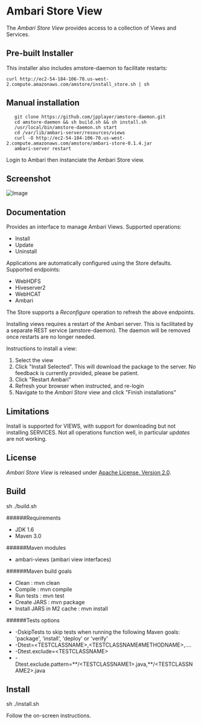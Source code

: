 <!---
Licensed to the Apache Software Foundation (ASF) under one or more
contributor license agreements.  See the NOTICE file distributed with
this work for additional information regarding copyright ownership.
The ASF licenses this file to You under the Apache License, Version 2.0
(the "License"); you may not use this file except in compliance with
the License.  You may obtain a copy of the License at [http://www.apache.org/licenses/LICENSE-2.0](http://www.apache.org/licenses/LICENSE-2.0)

Unless required by applicable law or agreed to in writing, software
distributed under the License is distributed on an "AS IS" BASIS,
WITHOUT WARRANTIES OR CONDITIONS OF ANY KIND, either express or implied.
See the License for the specific language governing permissions and
limitations under the License.
-->

Ambari Store View
============

The *Ambari Store View* provides access to a collection of Views and Services.

## Pre-built Installer

This installer also includes amstore-daemon to facilitate restarts:
```
curl http://ec2-54-184-106-70.us-west-2.compute.amazonaws.com/amstore/install_store.sh | sh
```
## Manual installation
```
   git clone https://github.com/jpplayer/amstore-daemon.git
   cd amstore-daemon && sh build.sh && sh install.sh
   /usr/local/bin/amstore-daemon.sh start
   cd /var/lib/ambari-server/resources/views
   curl -O http://ec2-54-184-106-70.us-west-2.compute.amazonaws.com/amstore/ambari-store-0.1.4.jar
   ambari-server restart
```
Login to Ambari then instanciate the Ambari Store view.

## Screenshot

![Image](../master/package/storeview.jpg?raw=true)

## Documentation

Provides an interface to manage Ambari Views. Supported operations:
- Install
- Update
- Uninstall

Applications are automatically configured using the Store defaults. Supported endpoints:
- WebHDFS
- Hiveserver2
- WebHCAT
- Ambari

The Store supports a *Reconfigure* operation to refresh the above endpoints.

Installing views requires a restart of the Ambari server. This is facilitated by a separate 
REST service (amstore-daemon). The daemon will be removed once restarts are no longer needed.

Instructions to install a view:

1. Select the view
1. Click "Install Selected". This will download the package to the server. No feedback is currently provided, please be patient.
1. Click "Restart Ambari"
1. Refresh your browser when instructed, and re-login
1. Navigate to the *Ambari Store* view and click "Finish installations"

## Limitations
Install is supported for VIEWS, with support for downloading but not installing SERVICES.
Not all operations function well, in particular *updates* are not working. 

## License

*Ambari Store View* is released under [Apache License, Version 2.0](http://www.apache.org/licenses/LICENSE-2.0).

## Build

 sh ./build.sh

######Requirements
* JDK 1.6
* Maven 3.0

######Maven modules
* ambari-views (ambari view interfaces)

######Maven build goals
 * Clean : mvn clean
 * Compile : mvn compile
 * Run tests : mvn test
 * Create JARS : mvn package
 * Install JARS in M2 cache : mvn install

######Tests options
  * -DskipTests to skip tests when running the following Maven goals:
    'package', 'install', 'deploy' or 'verify'
  * -Dtest=\<TESTCLASSNAME>,\<TESTCLASSNAME#METHODNAME>,....
  * -Dtest.exclude=\<TESTCLASSNAME>
  * -Dtest.exclude.pattern=\*\*/\<TESTCLASSNAME1>.java,\*\*/\<TESTCLASSNAME2>.java


## Install
  
 sh ./install.sh 

 Follow the on-screen instructions.
  


